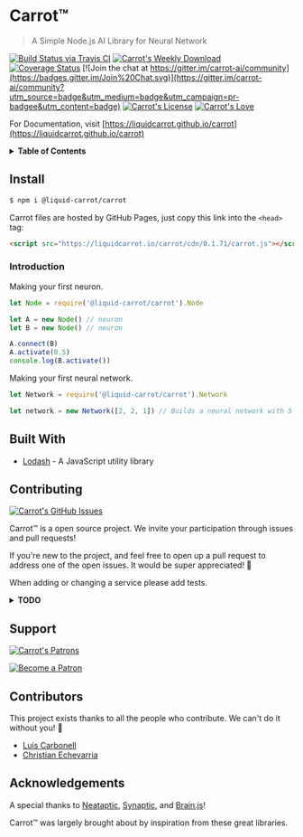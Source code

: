 # Carrot™
>A Simple Node.js AI Library for Neural Network

[![Build Status via Travis CI](https://travis-ci.org/liquidcarrot/carrot.svg?branch=master)](https://travis-ci.org/liquidcarrot/carrot)
[![Carrot's Weekly Download](https://img.shields.io/npm/dm/@liquid-carrot/carrot.svg)](https://www.npmjs.com/package/@liquid-carrot/carrot)
[![Coverage Status](https://coveralls.io/repos/github/liquidcarrot/carrot/badge.svg?branch=master)](https://coveralls.io/github/liquidcarrot/carrot?branch=master)
[![Join the chat at https://gitter.im/carrot-ai/community](https://badges.gitter.im/Join%20Chat.svg)](https://gitter.im/carrot-ai/community?utm_source=badge&utm_medium=badge&utm_campaign=pr-badgee&utm_content=badge)
[![Carrot's License](https://img.shields.io/badge/License-MIT-blue.svg)](/LICENSE)
[![Carrot's Love](https://img.shields.io/badge/Made%20with%20%E2%99%A5%20by-Liquid%20Carrot-ff1414.svg)](https://github.com/liquidcarrot/carrot/issues)

For Documentation, visit [https://liquidcarrot.github.io/carrot](https://liquidcarrot.github.io/carrot)

<details>
  <summary><strong>Table of Contents</strong></summary>

  * [Contributing](#contributing)
  * [Support](#support)
  * [Contributors](#contributors)
  * [Documentation](/DOCUMENTATION.md)
</details>

## Install

```bash
$ npm i @liquid-carrot/carrot
```

Carrot files are hosted by GitHub Pages, just copy this link into the `<head>` tag:

```html
<script src="https://liquidcarrot.io/carrot/cdn/0.1.71/carrot.js"></script>
```

### Introduction

Making your first neuron.

```javascript
let Node = require('@liquid-carrot/carrot').Node

let A = new Node() // neuron
let B = new Node() // neuron

A.connect(B)
A.activate(0.5)
console.log(B.activate())
```

Making your first neural network.

```javascript
let Network = require('@liquid-carrot/carrot').Network

let network = new Network([2, 2, 1]) // Builds a neural network with 5 neurons: 2 + 2 + 1
```

## Built With

* [Lodash](https://lodash.com/) - A JavaScript utility library

## Contributing
[![Carrot's GitHub Issues](https://img.shields.io/github/issues/liquidcarrot/carrot.svg)](https://github.com/liquidcarrot/carrot/issues)

Carrot™ is a open source  project. We invite your participation through issues
and pull requests!

If you're new to the project, and feel free to open up a pull request to address one of the open issues. It would be super appreciated! 🤗

When adding or changing a service please add tests.

<details>
  <summary><strong>TODO</strong></summary>

  * [ ] Architecture Support
      * [x] Neurons
          * [x] Tests
          * [x] Documentation
      * [x] Layers
          * [x] Tests
          * [x] Documentation
      * [ ] Networks
          * [ ] Tests
          * [ ] Documentation
  * [ ] Performance Echancements
      * [ ] GPU Acceleration
          * [ ] Tests
          * [ ] Benchmarks
      * [ ] Matrix Multiplications
          * [ ] Tests
          * [ ] Benchmarks
      * [ ] Clustering | Multi-Threading
          * [ ] Tests
          * [ ] Benchmarks
  * [ ] Syntax Support
      * [ ] Callbacks
      * [ ] Promises
      * [ ] Streaming
      * [ ] Async/Await
  * [ ] Math Support
      * [ ] Big Numbers
      * [ ] Small Numbers

</details>

## Support
[![Carrot's Patrons](https://img.shields.io/badge/Patrons-0-yellow.svg)](https://github.com/liquidcarrot/carrot/issues)

[![Become a Patron](https://c5.patreon.com/external/logo/become_a_patron_button.png)](https://www.patreon.com/liquidcarrot)

## Contributors
This project exists thanks to all the people who contribute. We can't do it without you! 🙇

* [Luis Carbonell](https://twitter.com/luis_carbnell)
* [Christian Echevarria](https://twitter.com/chrisgereina)

## Acknowledgements

A special thanks to [Neataptic](https://github.com/wagenaartje/neataptic/), [Synaptic](https://github.com/cazala/synaptic/), and [Brain.js](https://github.com/BrainJS/brain.js)!

Carrot™ was largely brought about by inspiration from these great libraries.
